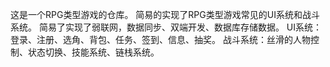 这是一个RPG类型游戏的仓库。
简易的实现了RPG类型游戏常见的UI系统和战斗系统。
简易了实现了弱联网，数据同步、双端开发、数据库存储数据。
UI系统：登录、注册、选角、背包、任务、签到、信息、抽奖。
战斗系统：丝滑的人物控制、状态切换、技能系统、链栈系统。
